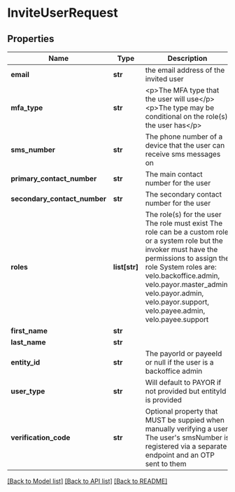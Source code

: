 # InviteUserRequest

## Properties
Name | Type | Description | Notes
------------ | ------------- | ------------- | -------------
**email** | **str** | the email address of the invited user | 
**mfa_type** | **str** | &lt;p&gt;The MFA type that the user will use&lt;/p&gt; &lt;p&gt;The type may be conditional on the role(s) the user has&lt;/p&gt;  | 
**sms_number** | **str** | The phone number of a device that the user can receive sms messages on  | 
**primary_contact_number** | **str** | The main contact number for the user  | 
**secondary_contact_number** | **str** | The secondary contact number for the user  | [optional] 
**roles** | **list[str]** | The role(s) for the user The role must exist The role can be a custom role or a system role but the invoker must have the permissions to assign the role System roles are: velo.backoffice.admin, velo.payor.master_admin, velo.payor.admin, velo.payor.support, velo.payee.admin, velo.payee.support  | 
**first_name** | **str** |  | [optional] 
**last_name** | **str** |  | [optional] 
**entity_id** | **str** | The payorId or payeeId or null if the user is a backoffice admin  | [optional] 
**user_type** | **str** | Will default to PAYOR if not provided but entityId is provided | [optional] 
**verification_code** | **str** | Optional property that MUST be suppied when manually verifying a user The user&#39;s smsNumber is registered via a separate endpoint and an OTP sent to them  | [optional] 

[[Back to Model list]](../README.md#documentation-for-models) [[Back to API list]](../README.md#documentation-for-api-endpoints) [[Back to README]](../README.md)



